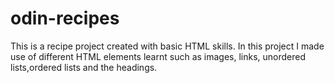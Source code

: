 # odin-recipes
This is a recipe project created with basic HTML skills.
In this project I made use of different HTML elements learnt such as images, links, unordered lists,ordered lists and the headings.